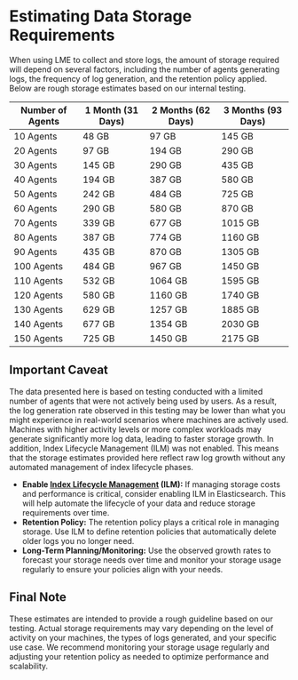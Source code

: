 # Estimating Data Storage Requirements

When using LME to collect and store logs, the amount of storage required will depend on several factors, including the number of agents generating logs, the frequency of log generation, and the retention policy applied. Below are rough storage estimates based on our internal testing.

| Number of Agents | 1 Month (31 Days) | 2 Months (62 Days) | 3 Months (93 Days) |
|------------------|--------------------|---------------------|---------------------|
| 10 Agents        | 48 GB              | 97 GB               | 145 GB              |
| 20 Agents        | 97 GB              | 194 GB              | 290 GB              |
| 30 Agents        | 145 GB             | 290 GB              | 435 GB              |
| 40 Agents        | 194 GB             | 387 GB              | 580 GB              |
| 50 Agents        | 242 GB             | 484 GB              | 725 GB              |
| 60 Agents        | 290 GB             | 580 GB              | 870 GB              |
| 70 Agents        | 339 GB             | 677 GB              | 1015 GB             |
| 80 Agents        | 387 GB             | 774 GB              | 1160 GB             |
| 90 Agents        | 435 GB             | 870 GB              | 1305 GB             |
| 100 Agents       | 484 GB             | 967 GB              | 1450 GB             |
| 110 Agents       | 532 GB             | 1064 GB             | 1595 GB             |
| 120 Agents       | 580 GB             | 1160 GB             | 1740 GB             |
| 130 Agents       | 629 GB             | 1257 GB             | 1885 GB             |
| 140 Agents       | 677 GB             | 1354 GB             | 2030 GB             |
| 150 Agents       | 725 GB             | 1450 GB             | 2175 GB             |

## Important Caveat

The data presented here is based on testing conducted with a limited number of agents that were not actively being used by users. As a result, the log generation rate observed in this testing may be lower than what you might experience in real-world scenarios where machines are actively used. Machines with higher activity levels or more complex workloads may generate significantly more log data, leading to faster storage growth. In addition, Index Lifecycle Management (ILM) was not enabled. This means that the storage estimates provided here reflect raw log growth without any automated management of index lifecycle phases.

- **Enable [Index Lifecycle Management](https://cisagov.github.io/lme-docs/docs/markdown/maintenance/index-management/) (ILM):** If managing storage costs and performance is critical, consider enabling ILM in Elasticsearch. This will help automate the lifecycle of your data and reduce storage requirements over time.
- **Retention Policy:** The retention policy plays a critical role in managing storage. Use ILM to define retention policies that automatically delete older logs you no longer need.
- **Long-Term Planning/Monitoring:** Use the observed growth rates to forecast your storage needs over time and monitor your storage usage regularly to ensure your policies align with your needs.

## Final Note

These estimates are intended to provide a rough guideline based on our testing. Actual storage requirements may vary depending on the level of activity on your machines, the types of logs generated, and your specific use case. We recommend monitoring your storage usage regularly and adjusting your retention policy as needed to optimize performance and scalability.

